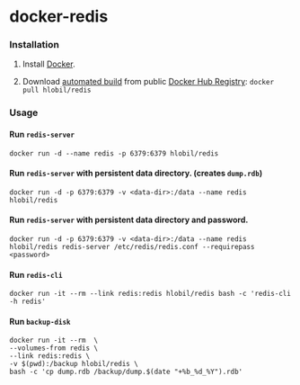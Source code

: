 docker-redis
============


### Installation

1. Install [Docker](https://www.docker.com/).

2. Download [automated build](https://registry.hub.docker.com/u/hlobil/redis/) from public [Docker Hub Registry](https://registry.hub.docker.com/): `docker pull hlobil/redis`


### Usage

#### Run `redis-server`

    docker run -d --name redis -p 6379:6379 hlobil/redis

#### Run `redis-server` with persistent data directory. (creates `dump.rdb`)

    docker run -d -p 6379:6379 -v <data-dir>:/data --name redis hlobil/redis

#### Run `redis-server` with persistent data directory and password.

    docker run -d -p 6379:6379 -v <data-dir>:/data --name redis hlobil/redis redis-server /etc/redis/redis.conf --requirepass <password>

#### Run `redis-cli`

    docker run -it --rm --link redis:redis hlobil/redis bash -c 'redis-cli -h redis'

#### Run `backup-disk`

    docker run -it --rm  \
    --volumes-from redis \
    --link redis:redis \
    -v $(pwd):/backup hlobil/redis \
    bash -c 'cp dump.rdb /backup/dump.$(date "+%b_%d_%Y").rdb'


